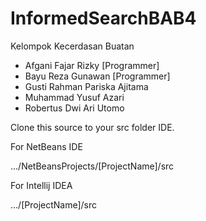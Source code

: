 # InformedSearchBAB4

Kelompok Kecerdasan Buatan

- Afgani Fajar Rizky [Programmer]
- Bayu Reza Gunawan [Programmer]
- Gusti Rahman Pariska Ajitama
- Muhammad Yusuf Azari
- Robertus Dwi Ari Utomo

Clone this source to your src folder IDE.

For NetBeans IDE

.../NetBeansProjects/[ProjectName]/src

For Intellij IDEA 

.../[ProjectName]/src
